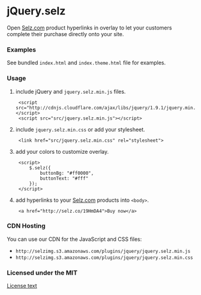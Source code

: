 # jQuery.selz

Open [Selz.com](https://selz.com) product hyperlinks in overlay to let your customers complete their purchase directly onto your site.

### Examples

See bundled `index.html` and `index.theme.html` file for examples.

### Usage

1. include jQuery and `jquery.selz.min.js` files.

        <script src="http://cdnjs.cloudflare.com/ajax/libs/jquery/1.9.1/jquery.min.js"></script>
        <script src="src/jquery.selz.min.js"></script>

2. include `jquery.selz.min.css` or add your stylesheet.

        <link href="src/jquery.selz.min.css" rel="stylesheet">

3. add your colors to customize overlay.

        <script>
            $.selz({
                buttonBg: "#ff0000",
                buttonText: "#fff"
            });
        </script>

4. add hyperlinks to your [Selz.com](https://selz.com) products into `<body>`.

        <a href="http://selz.co/19HmDA4">Buy now</a>

### CDN Hosting
You can use our CDN for the JavaScript and CSS files:

- `http://selzimg.s3.amazonaws.com/plugins/jquery/jquery.selz.min.js`
- `http://selzimg.s3.amazonaws.com/plugins/jquery/jquery.selz.min.css`

### Licensed under the MIT

[License text](http://www.opensource.org/licenses/mit-license.php)
